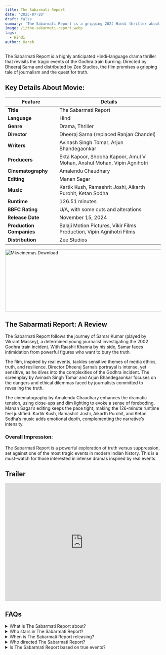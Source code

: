 ```yaml
---
title: The Sabarmati Report
date: '2025-07-20'
draft: false
summary: 'The Sabarmati Report is a gripping 2024 Hindi thriller about a journalist exposing the truth behind the Godhra train tragedy.'
image: /i/the-sabarmati-report.webp
tags:
  - Hindi
author: Harsh
---
```


The Sabarmati Report is a highly anticipated Hindi-language drama thriller that revisits the tragic events of the Godhra train burning. Directed by Dheeraj Sarna and distributed by Zee Studios, the film promises a gripping tale of journalism and the quest for truth.

## Key Details About Movie:

| **Feature**              | **Details**                                                             |
| ------------------------ | ----------------------------------------------------------------------- |
| **Title**                | The Sabarmati Report                                                    |
| **Language**             | Hindi                                                                   |
| **Genre**                | Drama, Thriller                                                         |
| **Director**             | Dheeraj Sarna (replaced Ranjan Chandel)                                 |
| **Writers**              | Avinash Singh Tomar, Arjun Bhandegaonkar                                |
| **Producers**            | Ekta Kapoor, Shobha Kapoor, Amul V Mohan, Anshul Mohan, Vipin Agnihotri |
| **Cinematography**       | Amalendu Chaudhary                                                      |
| **Editing**              | Manan Sagar                                                             |
| **Music**                | Kartik Kush, Ramashrit Joshi, Aikarth Purohit, Ketan Sodha              |
| **Runtime**              | 126.51 minutes                                                          |
| **BBFC Rating**          | U/A, with some cuts and alterations                                     |
| **Release Date**         | November 15, 2024                                                       |
| **Production Companies** | Balaji Motion Pictures, Vikir Films Production, Vipin Agnihotri Films   |
| **Distribution**         | Zee Studios                                                             |

<a href="https://www.profitableratecpm.com/vbvpd9w3h?key=32fa8307e0db421fc9459d903b211dae">
  <img src="/mkvcinemas-btn.webp" alt="Mkvcinemas Download" width="600" height="200" loading="lazy">
</a>

## The Sabarmati Report: A Review

The Sabarmati Report follows the journey of Samar Kumar (played by Vikrant Massey), a determined young journalist investigating the 2002 Godhra train incident. With Raashii Khanna by his side, Samar faces intimidation from powerful figures who want to bury the truth.

The film, inspired by real events, tackles sensitive themes of media ethics, truth, and resilience. Director Dheeraj Sarna’s portrayal is intense, yet sensitive, as he dives into the complexities of the Godhra incident. The screenplay by Avinash Singh Tomar and Arjun Bhandegaonkar focuses on the dangers and ethical dilemmas faced by journalists committed to revealing the truth.

The cinematography by Amalendu Chaudhary enhances the dramatic tension, using close-ups and dim lighting to evoke a sense of foreboding. Manan Sagar’s editing keeps the pace tight, making the 126-minute runtime feel justified. Kartik Kush, Ramashrit Joshi, Aikarth Purohit, and Ketan Sodha’s music adds emotional depth, complementing the narrative’s intensity.

### Overall Impression:

The Sabarmati Report is a powerful exploration of truth versus suppression, set against one of the most tragic events in modern Indian history. This is a must-watch for those interested in intense dramas inspired by real events.

## Trailer

<iframe width="100%" height="380" src="https://www.youtube.com/embed/Mjtv0KkgCqM" title={title} frameborder="0" allow="accelerometer; autoplay; clipboard-write; encrypted-media; gyroscope; picture-in-picture; web-share" referrerpolicy="strict-origin-when-cross-origin" allowfullscreen loading="lazy"></iframe>

## FAQs

<details>
  <summary>What is The Sabarmati Report about?</summary>
  <p>It’s a thriller about a journalist exposing the truth behind the 2002 Godhra train burning incident.</p>
</details>

<details>
  <summary>Who stars in The Sabarmati Report?</summary>
  <p>Vikrant Massey, Raashii Khanna, and Riddhi Dogra play the main roles.</p>
</details>

<details>
  <summary>When is The Sabarmati Report releasing?</summary>
  <p>The release date is set for November 15, 2024.</p>
</details>

<details>
  <summary>Who directed The Sabarmati Report?</summary>
  <p>Dheeraj Sarna directed it, replacing the original director, Ranjan Chandel.</p>
</details>

<details>
  <summary>Is The Sabarmati Report based on true events?</summary>
  <p>Yes, it’s based on the true events of the Godhra train burning incident.</p>
</details>
